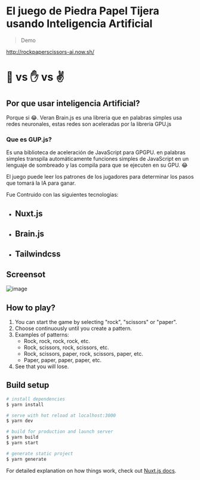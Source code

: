 # El juego de Piedra Papel Tijera usando Inteligencia Artificial

> Demo

http://rockpaperscissors-ai.now.sh/

# :punch: vs :raised_hand: vs :v:


## Por que usar inteligencia Artificial?

Porque si :joy:. Veran Brain.js es una libreria que en palabras simples usa redes neuronales, estas redes son aceleradas por la libreria GPU.js

### Que es GUP.js?
Es una biblioteca de aceleración de JavaScript para GPGPU. en palabras simples transpila automáticamente funciones simples de JavaScript en un lenguaje de sombreado y las compila para que se ejecuten en su GPU. :joy:

El juego puede leer los patrones de los jugadores para determinar los pasos que tomará la IA para ganar.

Fue Contruido con las siguientes tecnologias:

  - ## Nuxt.js
  - ## Brain.js
  - ## Tailwindcss

## Screensot

![image](https://user-images.githubusercontent.com/32485694/90313106-085fa200-df34-11ea-956c-b22986cc01e1.png)

## How to play?

1. You can start the game by selecting "rock", "scissors" or "paper".
2. Choose continuously until you create a pattern.
3. Examples of patterns:
    - Rock, rock, rock, rock, etc.
    - Rock, scissors, rock, scissors, etc.
    - Rock, scissors, paper, rock, scissors, paper, etc.
    - Paper, paper, paper, paper, etc.
4. See that you will lose.

## Build setup

```bash
# install dependencies
$ yarn install

# serve with hot reload at localhost:3000
$ yarn dev

# build for production and launch server
$ yarn build
$ yarn start

# generate static project
$ yarn generate
```

For detailed explanation on how things work, check out [Nuxt.js docs](https://nuxtjs.org).
